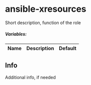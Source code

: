 # ansible-xresources

Short description, function of the role

##### Variables:

| Name | Description | Default |
|------|-------------|---------|

## Info
Additional info, if needed

